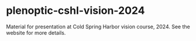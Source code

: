 # plenoptic-cshl-vision-2024

Material for presentation at Cold Spring Harbor vision course, 2024. See the website for more details.
